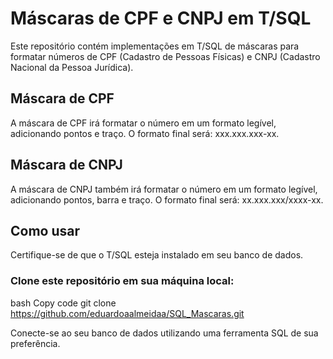 # Máscaras de CPF e CNPJ em T/SQL
Este repositório contém implementações em T/SQL de máscaras para formatar números de CPF (Cadastro de Pessoas Físicas) e CNPJ (Cadastro Nacional da Pessoa Jurídica).

## Máscara de CPF
A máscara de CPF irá formatar o número em um formato legível, adicionando pontos e traço. O formato final será: xxx.xxx.xxx-xx.

## Máscara de CNPJ
A máscara de CNPJ também irá formatar o número em um formato legível, adicionando pontos, barra e traço. O formato final será: xx.xxx.xxx/xxxx-xx.

## Como usar
Certifique-se de que o T/SQL esteja instalado em seu banco de dados.

### Clone este repositório em sua máquina local:

bash
Copy code
git clone https://github.com/eduardoaalmeidaa/SQL_Mascaras.git

Conecte-se ao seu banco de dados utilizando uma ferramenta SQL de sua preferência.
